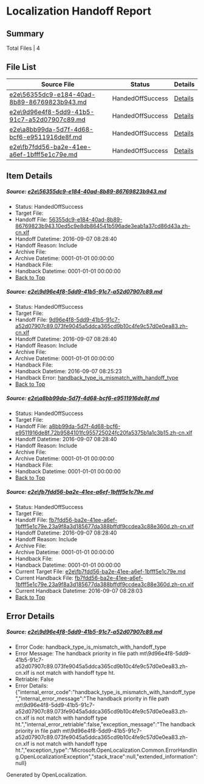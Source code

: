 # <a name='report-top'></a> Localization Handoff Report

## Summary
 Total Files | 4

## File List
 Source File | Status | Details 
 ----------- | ------ | ------- 
 [e2e\56355dc9-e184-40ad-8b89-86769823b943.md](https://github.com/OpenLocalizationTestOrg/ol-test0/blob/9490d91cbe1cd707b592af03ec90a47678977f70/e2e/56355dc9-e184-40ad-8b89-86769823b943.md) | HandedOffSuccess | [Details](#d2356912f7144b00f9dd296edb7b505a606d6a6b3)
 [e2e\9d96e4f8-5dd9-41b5-91c7-a52d07907c89.md](https://github.com/OpenLocalizationTestOrg/ol-test0/blob/2dffc8c4fb99e5a71ed3c88afcabd13d97cdfab1/e2e/9d96e4f8-5dd9-41b5-91c7-a52d07907c89.md) | HandedOffSuccess | [Details](#2ca350064f991b3223c78111af977f5b3b0e8c696)
 [e2e\a8bb99da-5d7f-4d68-bcf6-e9511916de8f.md](https://github.com/OpenLocalizationTestOrg/ol-test0/blob/6da969b12764261bfc596cdeab3e41118b9e8307/e2e/a8bb99da-5d7f-4d68-bcf6-e9511916de8f.md) | HandedOffSuccess | [Details](#ecd095b40766284c91f7fadcdcfc2dec250e73cf8)
 [e2e\fb7fdd56-ba2e-41ee-a6ef-1bfff5e1c79e.md](https://github.com/OpenLocalizationTestOrg/ol-test0/blob/5c15592297ce53b9173a02de922a07a98d170263/e2e/fb7fdd56-ba2e-41ee-a6ef-1bfff5e1c79e.md) | HandedOffSuccess | [Details](#33fed577c1bc38829269f9546fa41e7bb6b8533810)

## Item Details
##### <a name='d2356912f7144b00f9dd296edb7b505a606d6a6b3'></a> Source: [e2e\56355dc9-e184-40ad-8b89-86769823b943.md](https://github.com/OpenLocalizationTestOrg/ol-test0/blob/9490d91cbe1cd707b592af03ec90a47678977f70/e2e/56355dc9-e184-40ad-8b89-86769823b943.md)
* Status: HandedOffSuccess
* Target File: 
* Handoff File: [56355dc9-e184-40ad-8b89-86769823b943.10ed5c9e8db864541b596ade3eab1a37cd86d43a.zh-cn.xlf](https://github.com/OpenLocalizationTestOrg/ol-test0-handoff/blob/d31d575b2ae29ce021ddf278fd4f12cccaec3a33/ol-handoff/OpenLocalizationTestOrg/ol-test0-zhcn/ci/ht/56355dc9-e184-40ad-8b89-86769823b943.10ed5c9e8db864541b596ade3eab1a37cd86d43a.zh-cn.xlf)
* Handoff Datetime: 2016-09-07 08:28:40
* Handoff Reason: Include
* Archive File: 
* Archive Datetime: 0001-01-01 00:00:00
* Handback File: 
* Handback Datetime: 0001-01-01 00:00:00
* [Back to Top](#report-top)

##### <a name='2ca350064f991b3223c78111af977f5b3b0e8c696'></a> Source: [e2e\9d96e4f8-5dd9-41b5-91c7-a52d07907c89.md](https://github.com/OpenLocalizationTestOrg/ol-test0/blob/2dffc8c4fb99e5a71ed3c88afcabd13d97cdfab1/e2e/9d96e4f8-5dd9-41b5-91c7-a52d07907c89.md)
* Status: HandedOffSuccess
* Target File: 
* Handoff File: [9d96e4f8-5dd9-41b5-91c7-a52d07907c89.073fe9045a5ddca365cd9b10c4fe9c57d0e0ea83.zh-cn.xlf](https://github.com/OpenLocalizationTestOrg/ol-test0-handoff/blob/d31d575b2ae29ce021ddf278fd4f12cccaec3a33/ol-handoff/OpenLocalizationTestOrg/ol-test0-zhcn/ci/ht/9d96e4f8-5dd9-41b5-91c7-a52d07907c89.073fe9045a5ddca365cd9b10c4fe9c57d0e0ea83.zh-cn.xlf)
* Handoff Datetime: 2016-09-07 08:28:40
* Handoff Reason: Include
* Archive File: 
* Archive Datetime: 0001-01-01 00:00:00
* Handback File: 
* Handback Datetime: 2016-09-07 08:25:23
* Handback Error: [handback_type_is_mismatch_with_handoff_type](#2ca350064f991b3223c78111af977f5b3b0e8c696handback_type_is_mismatch_with_handoff_type)
* [Back to Top](#report-top)

##### <a name='ecd095b40766284c91f7fadcdcfc2dec250e73cf8'></a> Source: [e2e\a8bb99da-5d7f-4d68-bcf6-e9511916de8f.md](https://github.com/OpenLocalizationTestOrg/ol-test0/blob/6da969b12764261bfc596cdeab3e41118b9e8307/e2e/a8bb99da-5d7f-4d68-bcf6-e9511916de8f.md)
* Status: HandedOffSuccess
* Target File: 
* Handoff File: [a8bb99da-5d7f-4d68-bcf6-e9511916de8f.72b9584101fc955725024fc20fa5375b1a1c3b15.zh-cn.xlf](https://github.com/OpenLocalizationTestOrg/ol-test0-handoff/blob/d31d575b2ae29ce021ddf278fd4f12cccaec3a33/ol-handoff/OpenLocalizationTestOrg/ol-test0-zhcn/ci/ht/a8bb99da-5d7f-4d68-bcf6-e9511916de8f.72b9584101fc955725024fc20fa5375b1a1c3b15.zh-cn.xlf)
* Handoff Datetime: 2016-09-07 08:28:40
* Handoff Reason: Include
* Archive File: 
* Archive Datetime: 0001-01-01 00:00:00
* Handback File: 
* Handback Datetime: 0001-01-01 00:00:00
* [Back to Top](#report-top)

##### <a name='33fed577c1bc38829269f9546fa41e7bb6b8533810'></a> Source: [e2e\fb7fdd56-ba2e-41ee-a6ef-1bfff5e1c79e.md](https://github.com/OpenLocalizationTestOrg/ol-test0/blob/5c15592297ce53b9173a02de922a07a98d170263/e2e/fb7fdd56-ba2e-41ee-a6ef-1bfff5e1c79e.md)
* Status: HandedOffSuccess
* Target File: 
* Handoff File: [fb7fdd56-ba2e-41ee-a6ef-1bfff5e1c79e.23a9f8a3d185677da388bffdf9ccdea3c88e360d.zh-cn.xlf](https://github.com/OpenLocalizationTestOrg/ol-test0-handoff/blob/d31d575b2ae29ce021ddf278fd4f12cccaec3a33/ol-handoff/OpenLocalizationTestOrg/ol-test0-zhcn/ci/ht/fb7fdd56-ba2e-41ee-a6ef-1bfff5e1c79e.23a9f8a3d185677da388bffdf9ccdea3c88e360d.zh-cn.xlf)
* Handoff Datetime: 2016-09-07 08:28:40
* Handoff Reason: Include
* Archive File: 
* Archive Datetime: 0001-01-01 00:00:00
* Handback File: 
* Handback Datetime: 0001-01-01 00:00:00
* Current Target File: [e2e\fb7fdd56-ba2e-41ee-a6ef-1bfff5e1c79e.md](https://github.com/OpenLocalizationTestOrg/ol-test0-zhcn/blob/5677422c3be00dbd7c05c561417606e7a268c257/e2e/fb7fdd56-ba2e-41ee-a6ef-1bfff5e1c79e.md)
* Current Handback File: [fb7fdd56-ba2e-41ee-a6ef-1bfff5e1c79e.23a9f8a3d185677da388bffdf9ccdea3c88e360d.zh-cn.xlf](https://github.com/OpenLocalizationTestOrg/ol-test0-handback/blob/ec611b0d6b44987e05e76a7744c642ae10193126/ol-handback/OpenLocalizationTestOrg/ol-test0-zhcn/ci/fb7fdd56-ba2e-41ee-a6ef-1bfff5e1c79e.23a9f8a3d185677da388bffdf9ccdea3c88e360d.zh-cn.xlf)
* Current Handback Datetime: 2016-09-07 08:28:03
* [Back to Top](#report-top)


## Error Details
##### <a name='2ca350064f991b3223c78111af977f5b3b0e8c696handback_type_is_mismatch_with_handoff_type'></a> Source: [e2e\9d96e4f8-5dd9-41b5-91c7-a52d07907c89.md](#2ca350064f991b3223c78111af977f5b3b0e8c696)
* Error Code: handback_type_is_mismatch_with_handoff_type
* Error Message: The handback priority in file path mt\9d96e4f8-5dd9-41b5-91c7-a52d07907c89.073fe9045a5ddca365cd9b10c4fe9c57d0e0ea83.zh-cn.xlf is not match with handoff type ht.
* Retriable: False
* Error Details: {"internal_error_code":"handback_type_is_mismatch_with_handoff_type","internal_error_message":"The handback priority in file path mt\\9d96e4f8-5dd9-41b5-91c7-a52d07907c89.073fe9045a5ddca365cd9b10c4fe9c57d0e0ea83.zh-cn.xlf is not match with handoff type ht.","internal_error_retriable":false,"exception_message":"The handback priority in file path mt\\9d96e4f8-5dd9-41b5-91c7-a52d07907c89.073fe9045a5ddca365cd9b10c4fe9c57d0e0ea83.zh-cn.xlf is not match with handoff type ht.","exception_type":"Microsoft.OpenLocalization.Common.ErrorHandling.OpenLocalizationException","stack_trace":null,"extended_information":null}


Generated by OpenLocalization.
